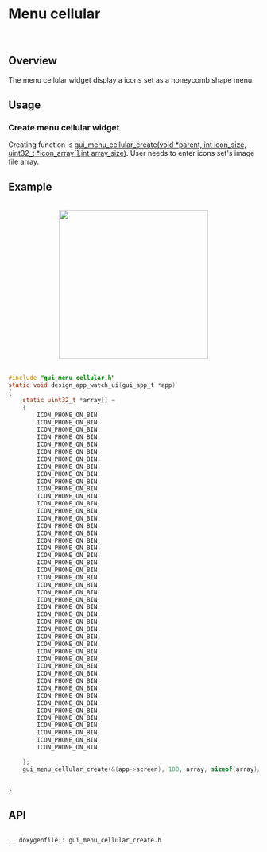 # Menu cellular
<br>

## Overview

The menu cellular widget display a icons set as a honeycomb shape menu.

## Usage

### Create menu cellular widget

Creating function is [gui_menu_cellular_create(void *parent, int icon_size, uint32_t *icon_array[],int array_size)](#gui_menu_cellular_create). User needs to enter icons set's image file array.

## Example
<br>
<div style="text-align: center"><img src="https://foruda.gitee.com/images/1712471972466315426/a615a7a8_10088396.png " width = "300" /></div>
<br>

```c
#include "gui_menu_cellular.h"
static void design_app_watch_ui(gui_app_t *app)
{
    static uint32_t *array[] = 
    {
        ICON_PHONE_ON_BIN,
        ICON_PHONE_ON_BIN,
        ICON_PHONE_ON_BIN,
        ICON_PHONE_ON_BIN,
        ICON_PHONE_ON_BIN,
        ICON_PHONE_ON_BIN,
        ICON_PHONE_ON_BIN,
        ICON_PHONE_ON_BIN,
        ICON_PHONE_ON_BIN,
        ICON_PHONE_ON_BIN,
        ICON_PHONE_ON_BIN,
        ICON_PHONE_ON_BIN,
        ICON_PHONE_ON_BIN,
        ICON_PHONE_ON_BIN,
        ICON_PHONE_ON_BIN,
        ICON_PHONE_ON_BIN,
        ICON_PHONE_ON_BIN,
        ICON_PHONE_ON_BIN,
        ICON_PHONE_ON_BIN, 
        ICON_PHONE_ON_BIN, 
        ICON_PHONE_ON_BIN,
        ICON_PHONE_ON_BIN,
        ICON_PHONE_ON_BIN,
        ICON_PHONE_ON_BIN,
        ICON_PHONE_ON_BIN,
        ICON_PHONE_ON_BIN, 
        ICON_PHONE_ON_BIN,
        ICON_PHONE_ON_BIN,
        ICON_PHONE_ON_BIN,
        ICON_PHONE_ON_BIN,
        ICON_PHONE_ON_BIN,
        ICON_PHONE_ON_BIN,
        ICON_PHONE_ON_BIN,
        ICON_PHONE_ON_BIN,
        ICON_PHONE_ON_BIN,
        ICON_PHONE_ON_BIN,
        ICON_PHONE_ON_BIN, 
        ICON_PHONE_ON_BIN,
        ICON_PHONE_ON_BIN,
        ICON_PHONE_ON_BIN,
        ICON_PHONE_ON_BIN,
        ICON_PHONE_ON_BIN, 
        ICON_PHONE_ON_BIN,
        ICON_PHONE_ON_BIN,
        ICON_PHONE_ON_BIN,
        ICON_PHONE_ON_BIN,

    };
    gui_menu_cellular_create(&(app->screen), 100, array, sizeof(array)/sizeof(uint32_t *));


}
```


<span id = "gui_menu_cellular_create">

## API

</span>

```eval_rst

.. doxygenfile:: gui_menu_cellular_create.h

```
